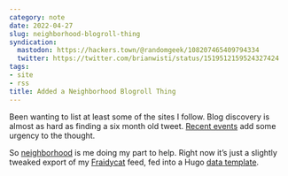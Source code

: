 ```yaml
---
category: note
date: 2022-04-27
slug: neighborhood-blogroll-thing
syndication:
  mastodon: https://hackers.town/@randomgeek/108207465409794334
  twitter: https://twitter.com/brianwisti/status/1519512159524327424
tags:
- site
- rss
title: Added a Neighborhood Blogroll Thing
---
```


Been wanting to list at least some of the sites I follow. Blog discovery is almost as hard as finding a six month old tweet. [Recent events](https://www.techdirt.com/2022/04/26/twitters-legal-team-has-been-an-aggressive-defender-of-free-speech-will-that-continue-under-musk/) add some urgency to the thought.

So [neighborhood](../../../page/neighborhood.md) is me doing my part to help. Right now it’s just a slightly tweaked export of my [Fraidycat](https://fraidyc.at) feed, fed into a Hugo [data template](https://gohugo.io/templates/data-templates/#data-driven-content).
